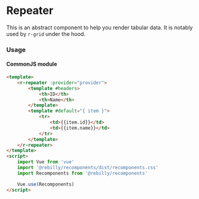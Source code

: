 # Repeater

This is an abstract component to help you render tabular data. It is notably used by `r-grid` under the hood.

### Usage

#### CommonJS module

```html
<template>
    <r-repeater :provider="provider">
        <template #headers>
            <th>ID</th>
            <th>Name</th>
        </template>
        <template #default="{ item }">
            <tr>
                <td>{{item.id}}</td>
                <td>{{item.name}}</td>
            </tr>
        </template>
    </r-repeater>
</template>
<script>
    import Vue from 'vue'
    import '@rebilly/recomponents/dist/recomponents.css'
    import Recomponents from '@rebilly/recomponents'

    Vue.use(Recomponents)
</script>
```
